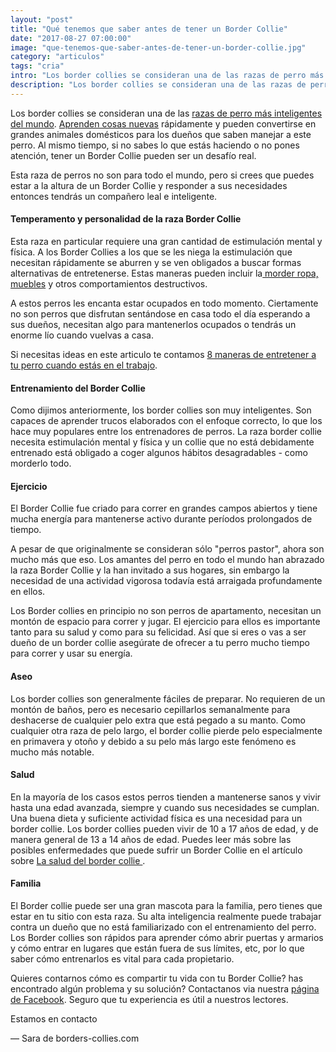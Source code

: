 ```yaml
---
layout: "post"
title: "Qué tenemos que saber antes de tener un Border Collie"
date: "2017-08-27 07:00:00"
image: "que-tenemos-que-saber-antes-de-tener-un-border-collie.jpg"
category: "articulos"
tags: "cria"
intro: "Los border collies se consideran una de las razas de perro más inteligentes del mundo. Aprenden cosas nuevas rápidamente y pueden convertirse en grandes animales domésticos para los dueños que saben manejar a este perro."
description: "Los border collies se consideran una de las razas de perro más inteligentes del mundo. Aprenden cosas nuevas rápidamente y pueden convertirse en grandes animales domésticos para los dueños que saben manejar a este perro."
---
```


Los border collies se consideran una de las [razas de perro más inteligentes del mundo](http://www.borders-collies.com/border-collie-perro-mas-inteligente-del-mundo). [Aprenden cosas nuevas](http://www.borders-collies.com/border-collie-adiestramiento/) rápidamente y pueden convertirse en grandes animales domésticos para los dueños que saben manejar a este perro. Al mismo tiempo, si no sabes lo que estás haciendo o no pones atención, tener un Border Collie pueden ser un desafío real.

Esta raza de perros no son para todo el mundo, pero si crees que puedes estar a la altura de un Border Collie y responder a sus necesidades entonces tendrás un compañero leal e inteligente.

#### Temperamento y personalidad de la raza Border Collie

Esta raza en particular requiere una gran cantidad de estimulación mental y física. A los Border Collies a los que se les niega la estimulación que necesitan rápidamente se aburren y se ven obligados a buscar formas alternativas de entretenerse.
Estas maneras pueden incluir la[ morder ropa, muebles](http://www.borders-collies.com/que-hacer-para-que-tu-border-collie-deje-de-morder-todas-tus-cosas/) y otros comportamientos destructivos.

A estos perros les encanta estar ocupados en todo momento. Ciertamente no son perros que disfrutan sentándose en casa todo el día esperando a sus dueños, necesitan algo para mantenerlos ocupados o tendrás un enorme lío cuando vuelvas a casa.

Si necesitas ideas en este articulo te contamos [8 maneras de entretener a tu perro cuando estás en el trabajo](http://www.borders-collies.com/8-maneras-de-entretener-a-tu-perro-cuando-estas-en-el-trabajo/).

#### Entrenamiento del Border Collie

Como dijimos anteriormente, los border collies son muy inteligentes. Son capaces de aprender trucos elaborados con el enfoque correcto, lo que los hace muy populares entre los entrenadores de perros.
La raza border collie necesita estimulación mental y física y un collie que no está debidamente entrenado está obligado a coger algunos hábitos desagradables - como morderlo todo.

#### Ejercicio

El Border Collie fue criado para correr en grandes campos abiertos y tiene mucha energía para mantenerse activo durante períodos prolongados de tiempo.

A pesar de que originalmente se consideran sólo "perros pastor", ahora son mucho más que eso. Los amantes del perro en todo el mundo han abrazado la raza Border Collie y la han invitado a sus hogares, sin embargo la necesidad de una actividad vigorosa todavía está arraigada profundamente en ellos.

Los Border collies en principio no son perros de apartamento, necesitan un montón de espacio para correr y jugar. El ejercicio para ellos es importante tanto para su salud y como para su felicidad.
Así que si eres o vas a ser dueño de un border collie asegúrate de ofrecer a tu perro mucho tiempo para correr y usar su energía.

#### Aseo

Los border collies son generalmente fáciles de preparar. No requieren de un montón de baños, pero es necesario cepillarlos semanalmente para deshacerse de cualquier pelo extra que está pegado a su manto.
Como cualquier otra raza de pelo largo, el border collie pierde pelo especialmente en primavera y otoño y debido a su pelo más largo este fenómeno es mucho más notable.

#### Salud

En la mayoría de los casos estos perros tienden a mantenerse sanos y vivir hasta una edad avanzada, siempre y cuando sus necesidades se cumplan. Una buena dieta y suficiente actividad física es una necesidad para un border collie.
Los border collies pueden vivir de 10 a 17 años de edad, y de manera general de 13 a 14 años de edad.
Puedes leer más sobre las posibles enfermedades que puede sufrir un Border Collie en el artículo sobre [La salud del border collie
](http://www.borders-collies.com/la-salud-del-border-collie/).

#### Familia

El Border collie puede ser una gran mascota para la familia, pero tienes que estar en tu sitio con esta raza. Su alta inteligencia realmente puede trabajar contra un dueño que no está familiarizado con el entrenamiento del perro.
Los Border collies son rápidos para aprender cómo abrir puertas y armarios y cómo entrar en lugares que están fuera de sus límites, etc, por lo que saber cómo entrenarlos es vital para cada propietario.

Quieres contarnos cómo es compartir tu vida con tu Border Collie? has encontrado algún problema y su solución? Contactanos via nuestra [página de Facebook](https://www.facebook.com/borderscolliescom/).
Seguro que tu experiencia es útil a nuestros lectores.

Estamos en contacto

— Sara de borders-collies.com

